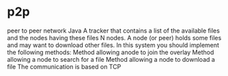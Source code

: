 # p2p
peer to peer network Java
A tracker that contains a list of the available files and the nodes having these files
N nodes. A node (or peer) holds some files and may want to download other files.
In this system you should implement the following methods:
Method allowing anode to join the overlay
Method allowing a node to search for a file
Method allowing a node to download a file
The communication is based on TCP

